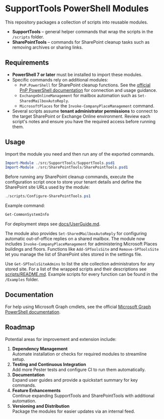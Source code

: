 # SupportTools PowerShell Modules

This repository packages a collection of scripts into reusable modules.

* **SupportTools** – general helper commands that wrap the scripts in the `/scripts` folder.
* **SharePointTools** – commands for SharePoint cleanup tasks such as removing archives or sharing links.

## Requirements

* **PowerShell 7 or later** must be installed to import these modules.
* Specific commands rely on additional modules:
  * `PnP.PowerShell` for SharePoint cleanup functions. See the [official PnP PowerShell documentation](https://pnp.github.io/powershell/index.html) for connection and usage guidance.
  * `ExchangeOnlineManagement` for mailbox automation such as `Set-SharedMailboxAutoReply`.
  * `MicrosoftPlaces` for the `Invoke-CompanyPlaceManagement` command.
* Several scripts assume **tenant administrator permissions** to connect to the target SharePoint or Exchange Online environment. Review each script's notes and ensure you have the required access before running them.

## Usage

Import the module you need and then run any of the exported commands.

```powershell
Import-Module ./src/SupportTools/SupportTools.psd1
Import-Module ./src/SharePointTools/SharePointTools.psd1
```

Before running any SharePoint cleanup commands, execute the configuration script
once to store your tenant details and define the SharePoint site URLs used by the module:

```powershell
./scripts/Configure-SharePointTools.ps1
```

Example command:

```powershell
Get-CommonSystemInfo
```
For deployment steps see [docs/UserGuide.md](docs/UserGuide.md).

The module also provides `Set-SharedMailboxAutoReply` for configuring automatic
out-of-office replies on a shared mailbox.
The module now includes `Invoke-CompanyPlaceManagement` for administering Microsoft Places buildings and floors.
Functions like `Add-SPToolsSite` and `Remove-SPToolsSite` let you manage the list of SharePoint sites stored in the settings file.

Use `Get-SPToolsSiteAdmins` to list the site collection administrators for any stored site.
For a list of the wrapped scripts and their descriptions see [scripts/README.md](scripts/README.md).
Example scripts for every function can be found in the `/Examples` folder.

## Documentation

For help using Microsoft Graph cmdlets, see the official [Microsoft Graph PowerShell documentation](https://learn.microsoft.com/en-us/powershell/microsoftgraph/get-started?view=graph-powershell-1.0).

## Roadmap

Potential areas for improvement and extension include:

1. **Dependency Management**  
   Automate installation or checks for required modules to streamline setup.
2. **Testing and Continuous Integration**  
   Add more Pester tests and configure CI to run them automatically.
3. **Documentation**  
   Expand user guides and provide a quickstart summary for key commands.
4. **Feature Enhancements**  
   Continue expanding SupportTools and SharePointTools with additional automation.
5. **Versioning and Distribution**  
   Package the modules for easier updates via an internal feed.
